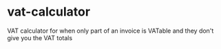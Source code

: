 # vat-calculator
VAT calculator for when only part of an invoice is VATable and they don't give you the VAT totals
